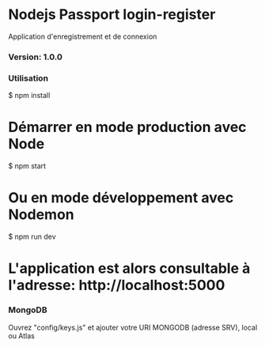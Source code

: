 # Nodejs Passport login-register

Application d'enregistrement et de connexion

### Version: 1.0.0

### Utilisation


$ npm install

# Démarrer en mode production avec Node
$ npm start
# Ou en mode développement avec Nodemon
$ npm run dev

# L'application est alors consultable à l'adresse:  http://localhost:5000

### MongoDB

Ouvrez "config/keys.js" et ajouter votre URI MONGODB (adresse SRV), local ou Atlas
